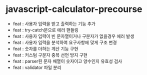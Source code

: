 # javascript-calculator-precourse

- feat : 사용자 입력을 받고 출력하는 기능 추가
- feat : try-catch문으로 에러 핸들링
- feat : 사용자 입력이 빈 문자열이거나 구분자가 없을경우 에러 발생
- feat : 사용자 입력을 분석하여 요구사항에 맞게 구조 변경
- feat : 숫자를 더하는 계산 기능 구현
- feat : 커스텀 구분자 중복 선언 방지 구현
- feat : parser된 문자 배열이 숫자이고 양수인지 유효성 검사
- feat : validator 파일 분리
